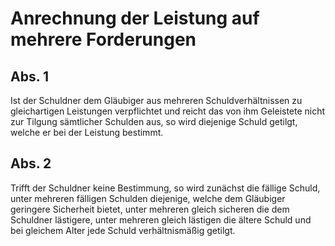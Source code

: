 # Anrechnung der Leistung auf mehrere Forderungen



## Abs. 1

 Ist der Schuldner dem Gläubiger aus mehreren Schuldverhältnissen zu gleichartigen Leistungen verpflichtet und reicht das von ihm Geleistete nicht zur Tilgung sämtlicher Schulden aus, so wird diejenige Schuld getilgt, welche er bei der Leistung bestimmt.

## Abs. 2

 Trifft der Schuldner keine Bestimmung, so wird zunächst die fällige Schuld, unter mehreren fälligen Schulden diejenige, welche dem Gläubiger geringere Sicherheit bietet, unter mehreren gleich sicheren die dem Schuldner lästigere, unter mehreren gleich lästigen die ältere Schuld und bei gleichem Alter jede Schuld verhältnismäßig getilgt. 

